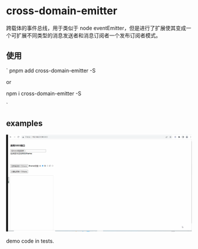 # cross-domain-emitter

跨载体的事件总线，用于类似于 node eventEmitter，但是进行了扩展使其变成一个可扩展不同类型的消息发送者和消息订阅者一个发布订阅者模式。

## 使用

` pnpm add cross-domain-emitter -S

or

npm i cross-domain-emitter -S

`
## examples

![alt demo](./demo.gif)
 
 demo code in tests.